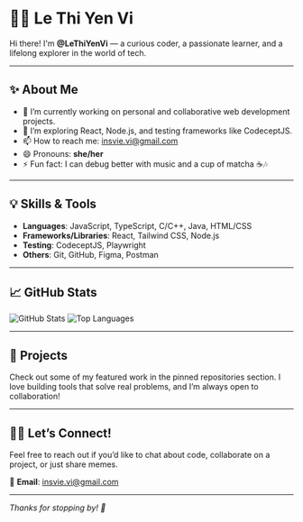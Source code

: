 # 👩‍💻 Le Thi Yen Vi

Hi there! I'm **@LeThiYenVi** — a curious coder, a passionate learner, and a lifelong explorer in the world of tech.

---

## ✨ About Me

- 🔭 I’m currently working on personal and collaborative web development projects.
- 🌱 I’m exploring React, Node.js, and testing frameworks like CodeceptJS.
- 📫 How to reach me: insvie.vi@gmail.com
- 😄 Pronouns: **she/her**
- ⚡ Fun fact: I can debug better with music and a cup of matcha ☕🎶

---

## 💡 Skills & Tools

- **Languages**: JavaScript, TypeScript, C/C++, Java, HTML/CSS
- **Frameworks/Libraries**: React, Tailwind CSS, Node.js
- **Testing**: CodeceptJS, Playwright
- **Others**: Git, GitHub, Figma, Postman

---

## 📈 GitHub Stats

![GitHub Stats](https://github-readme-stats.vercel.app/api?username=LeThiYenVi&show_icons=true&theme=radical)
![Top Languages](https://github-readme-stats.vercel.app/api/top-langs/?username=LeThiYenVi&layout=compact&theme=radical)

---

## 📂 Projects

Check out some of my featured work in the pinned repositories section. I love building tools that solve real problems, and I’m always open to collaboration!

---

## 🙋‍♀️ Let’s Connect!

Feel free to reach out if you’d like to chat about code, collaborate on a project, or just share memes.

📧 **Email**: insvie.vi@gmail.com 

---

_Thanks for stopping by! 💖_

<!---
LeThiYenVi/LeThiYenVi is a ✨ special ✨ repository because its `README.md` (this file) appears on your GitHub profile.
You can click the Preview link to take a look at your changes.
--->
